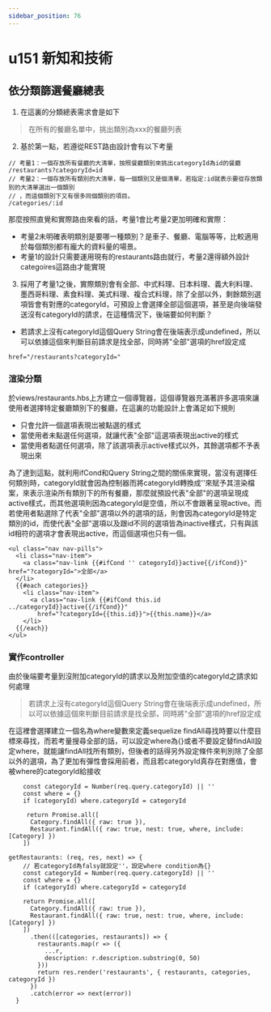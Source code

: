 ```yaml
---
sidebar_position: 76
---
```


# u151 新知和技術


## 依分類篩選餐廳總表
1. 在這裏的分類總表需求會是如下
> 在所有的餐廳名單中，挑出類別為xxx的餐廳列表
2. 基於第一點，若遵從REST路由設計會有以下考量
```
// 考量1：一個存放所有餐廳的大清單，按照餐廳類別來挑出categoryId為id的餐廳
/restaurants?categoryId=id
// 考量2：一個存放所有類別的大清單，每一個類別又是個清單，若指定:id就表示要從存放類別的大清單選出一個類別
// ，而這個類別下又有很多同個類別的項目。
/categories/:id
```

那麼按照直覺和實際路由來看的話，考量1會比考量2更加明確和實際：
  - 考量2未明確表明類別是要哪一種類別？是車子、餐廳、電腦等等，比較適用於每個類別都有龐大的資料量的場景。
  - 考量1的設計只需要運用現有的restaurants路由就行，考量2還得額外設計categoires這路由才能實現

3. 採用了考量1之後，實際類別會有全部、中式料理、日本料理、義大利料理、墨西哥料理、素食料理、美式料理、複合式料理，除了全部以外，剩餘類別選項皆會有對應的categoryId，可預設上會選擇全部這個選項，甚至是向後端發送沒有categoryId的請求，在這種情況下，後端要如何判斷？
  - 若請求上沒有categoryId這個Query String會在後端表示成undefined，所以可以依據這個來判斷目前請求是找全部，同時將"全部"選項的href設定成
  ```
  href="/restaurants?categoryId="
  ```


### 渲染分類
於views/restaurants.hbs上方建立一個導覽器，這個導覽器充滿著許多選項來讓使用者選擇特定餐廳類別下的餐廳，在這裏的功能設計上會滿足如下規則
  - 只會允許一個選項表現岀被點選的樣式
  - 當使用者未點選任何選項，就讓代表"全部"這選項表現出active的樣式
  - 當使用者點選任何選項，除了該選項表示active樣式以外，其餘選項都不予表現出來


為了達到這點，就利用ifCond和Query String之間的關係來實現，當沒有選擇任何類別時，categoryId就會因為控制器而將categoryId轉換成''來賦予其渲染檔案，來表示渲染所有類別下的所有餐廳，那麼就預設代表"全部"的選項呈現成active樣式，而其他選項則因為categoryId是空值，所以不會跟著呈現active。而若使用者點選除了代表"全部"選項以外的選項的話，則會因為categoryId是特定類別的id，而使代表"全部"選項以及跟id不同的選項皆為inactive樣式，只有與該id相符的選項才會表現出active，而這個選項也只有一個。
```
<ul class="nav nav-pills">
  <li class="nav-item">
    <a class="nav-link {{#ifCond '' categoryId}}active{{/ifCond}}" href="?categoryId=">全部</a>
  </li>
  {{#each categories}}
    <li class="nav-item">
      <a class="nav-link {{#ifCond this.id ../categoryId}}active{{/ifCond}}"
        href="?categoryId={{this.id}}">{{this.name}}</a>
    </li>
  {{/each}}
</ul>
```
### 實作controller
由於後端要考量到沒附加categoryId的請求以及附加空值的categoryId之請求如何處理
> 若請求上沒有categoryId這個Query String會在後端表示成undefined，所以可以依據這個來判斷目前請求是找全部，同時將"全部"選項的href設定成

在這裡會選擇建立一個名為where變數來定義sequelize findAll尋找時要以什麼目標來尋找，而若考量搜尋全部的話，可以設定where為{}或者不要設定替findAll設定where，就能讓findAll找所有類別，但後者的話得另外設定條件來判別除了全部以外的選項，為了更加有彈性會採用前者，而且若categoryId真存在對應值，會被where的categoryId給接收
```
    const categoryId = Number(req.query.categoryId) || ''
    const where = {}
    if (categoryId) where.categoryId = categoryId

     return Promise.all([
      Category.findAll({ raw: true }),
      Restaurant.findAll({ raw: true, nest: true, where, include: [Category] })
    ])
```

```
getRestaurants: (req, res, next) => {
    // 若categoryId為falsy就設定''，設定where condition為{}
    const categoryId = Number(req.query.categoryId) || ''
    const where = {}
    if (categoryId) where.categoryId = categoryId

    return Promise.all([
      Category.findAll({ raw: true }),
      Restaurant.findAll({ raw: true, nest: true, where, include: [Category] })
    ])
      .then(([categories, restaurants]) => {
        restaurants.map(r => ({
          ...r,
          description: r.description.substring(0, 50)
        }))
        return res.render('restaurants', { restaurants, categories, categoryId })
      })
      .catch(error => next(error))
  }

```
